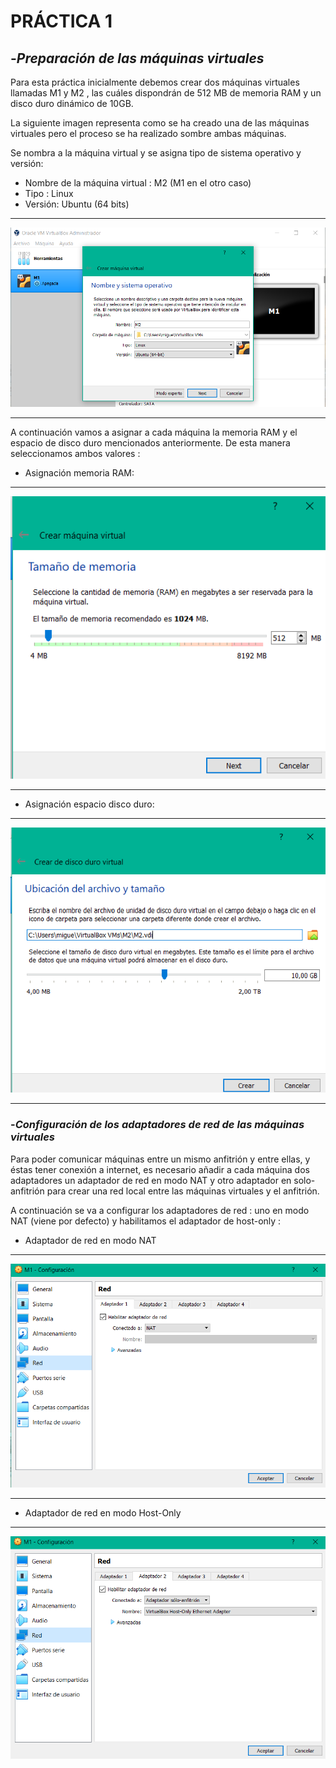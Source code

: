 # **PRÁCTICA 1**
    
## -*Preparación de las máquinas virtuales*
Para esta práctica inicialmente debemos crear dos máquinas virtuales llamadas M1 y M2 , las cuáles dispondrán de 512 MB de memoria RAM y un disco duro dinámico de 10GB.

La siguiente imagen representa como se ha creado una de las máquinas virtuales pero el proceso se ha realizado sombre ambas máquinas.


Se nombra a la máquina virtual y se asigna tipo de sistema operativo y versión:

- Nombre de la máquina virtual : M2 (M1 en el otro caso)
- Tipo : Linux
- Versión: Ubuntu (64 bits)
  
---

![img](https://github.com/miguel444/SWAP/blob/master/practica1/images/Nombre%20y%20SO.png)

---

A continuación vamos a asignar a cada máquina la memoria RAM y el espacio de disco duro mencionados anteriormente. De esta manera seleccionamos ambos valores :

- Asignación memoria RAM:
---
![img](https://github.com/miguel444/SWAP/blob/master/practica1/images/Asignar%20RAM.png)

---

- Asignación espacio disco duro:
---
![img](https://github.com/miguel444/SWAP/blob/master/practica1/images/Asignar%20espacio.png)

---

### -*Configuración de los adaptadores de red de las máquinas virtuales*
Para poder comunicar máquinas entre un mismo anfitrión y entre ellas, y éstas tener
conexión a internet, es necesario añadir a cada máquina dos adaptadores un adaptador
de red en modo NAT y otro adaptador en solo-anfitrión para crear una red local entre
las máquinas virtuales y el anfitrión.

A continuación se va a configurar los adaptadores de red : uno en modo NAT (viene por defecto) y habilitamos el adaptador de host-only : 

- Adaptador de red en modo NAT
---

![img](https://github.com/miguel444/SWAP/blob/master/practica1/images/NAT.png)

---

- Adaptador de red en modo Host-Only

---

![img](https://github.com/miguel444/SWAP/blob/master/practica1/images/Solo-Anfitrion.png)




